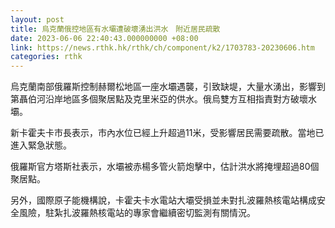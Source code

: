 ```yaml
---
layout: post
title: 烏克蘭俄控地區有水壩遭破壞湧出洪水　附近居民疏散
date: 2023-06-06 22:40:43.000000000 +08:00
link: https://news.rthk.hk/rthk/ch/component/k2/1703783-20230606.htm
categories: rthk
---
```


烏克蘭南部俄羅斯控制赫爾松地區一座水壩遇襲，引致缺堤，大量水湧出，影響到第聶伯河沿岸地區多個聚居點及克里米亞的供水。俄烏雙方互相指責對方破壞水壩。

新卡霍夫卡市長表示，市內水位已經上升超過11米，受影響居民需要疏散。當地已進入緊急狀態。

俄羅斯官方塔斯社表示，水壩被赤楊多管火箭炮擊中，估計洪水將掩埋超過80個聚居點。

另外，國際原子能機構說，卡霍夫卡水電站大壩受損並未對扎波羅熱核電站構成安全風險，駐紮扎波羅熱核電站的專家會繼續密切監測有關情況。
